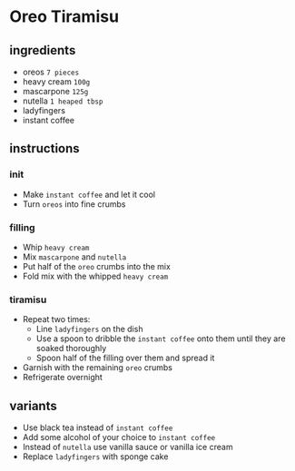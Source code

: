 # Oreo Tiramisu

## ingredients

- oreos `7 pieces`
- heavy cream `100g`
- mascarpone `125g`
- nutella `1 heaped tbsp`
- ladyfingers
- instant coffee

## instructions

### init

- Make `instant coffee` and let it cool
- Turn `oreos` into fine crumbs

### filling

- Whip `heavy cream`
- Mix `mascarpone` and `nutella`
- Put half of the `oreo` crumbs into the mix
- Fold mix with the whipped `heavy cream`

### tiramisu

- Repeat two times:
    - Line `ladyfingers` on the dish
    - Use a spoon to dribble the `instant coffee` onto them until they are soaked thoroughly
    - Spoon half of the filling over them and spread it
- Garnish with the remaining `oreo` crumbs
- Refrigerate overnight

## variants

- Use black tea instead of `instant coffee`
- Add some alcohol of your choice to `instant coffee`
- Instead of `nutella` use vanilla sauce or vanilla ice cream
- Replace `ladyfingers` with sponge cake
